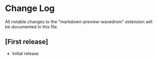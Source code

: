 # Change Log

All notable changes to the "markdown-preview-wavedrom" extension will be documented in this file.

## [First release]

- Initial release
